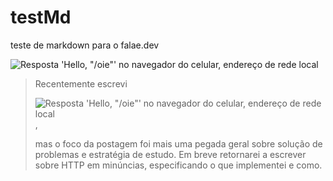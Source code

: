 # testMd
teste de markdown para o falae.dev

![Resposta 'Hello, "/oie"' no navegador do celular, endereço de rede local](https://thumbs.dreamstime.com/b/imagem-de-fundo-bonita-do-c%C3%A9u-da-natureza-64743176.jpg)

> Recentemente escrevi
> 
> ![Resposta 'Hello, "/oie"' no navegador do celular, endereço de rede local](https://thumbs.dreamstime.com/b/imagem-de-fundo-bonita-do-c%C3%A9u-da-natureza-64743176.jpg),
>
>  mas o foco da postagem foi mais uma pegada geral sobre solução de problemas e
> estratégia de estudo. Em breve retornarei a escrever sobre HTTP em minúncias,
> especificando o que implementei e como.
